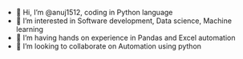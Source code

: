 - 👋 Hi, I’m @anuj1512, coding in Python language
- 👀 I’m interested in Software development, Data science, Machine learning
- 🌱 I’m having hands on experience in Pandas and Excel automation
- 💞️ I’m looking to collaborate on Automation using python

<!---
anuj1512/anuj1512 is a ✨ special ✨ repository because its `README.md` (this file) appears on your GitHub profile.
You can click the Preview link to take a look at your changes.
--->
